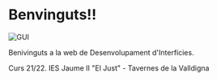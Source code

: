 # Benvinguts!!

![GUI](https://images.unsplash.com/photo-1581291519195-ef11498d1cf2?ixlib=rb-1.2.1&ixid=MnwxMjA3fDB8MHxwaG90by1wYWdlfHx8fGVufDB8fHx8&auto=format&fit=crop&w=1170&q=80)

Benivinguts a la web de Desenvolupament d'Interfícies.

Curs 21/22. IES Jaume II "El Just" - Tavernes de la Valldigna
